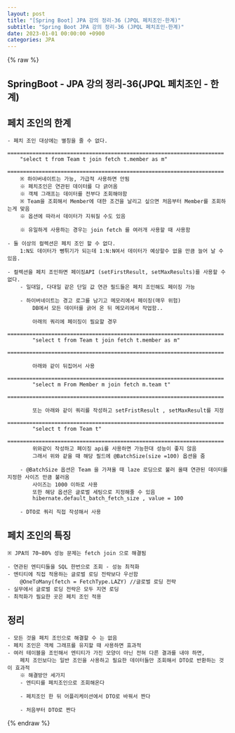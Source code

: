 ```yaml
---
layout: post
title: "[Spring Boot] JPA 강의 정리-36 (JPQL 페치조인-한계)"
subtitle: "Spring Boot JPA 강의 정리-36 (JPQL 페치조인-한계)"
date: 2023-01-01 00:00:00 +0900
categories: JPA
---
```

{% raw %}
## SpringBoot - JPA 강의 정리-36(JPQL 페치조인 - 한계)  
  
##  페치 조인의 한계  
  
	- 페치 조인 대상에는 별칭을 줄 수 없다.  
		=====================================================================  
		"select t from Team t join fetch t.member as m"  
		=====================================================================  
		※ 하이버네이트는 가능, 가급적 사용하면 안됨  
		※ 페치조인은 연관된 데이터를 다 긁어옴  
		※ 객체 그래프는 데이터를 전부다 조회해야함  
		※ Team을 조회해서 Member에 대한 조건을 날리고 싶으면 처음부터 Member를 조회하는게 맞음  
		※ 옵션에 따라서 데이터가 지워질 수도 있음  
  
		※ 유일하게 사용하는 경우는 join fetch 를 여러개 사용할 때 사용함  
  
	- 둘 이상의 컬렉션은 페치 조인 할 수 없다.  
		1:N도 데이터가 뻥튀기가 되는데 1:N:N여서 데이터가 예상할수 없을 만큼 늘어 날 수 있음.  
  
	- 컬렉션을 페치 조인하면 페이징API (setFirstResult, setMaxResults)를 사용할 수 없다.  
		- 일대일, 다대일 같은 단일 값 연관 필드들은 페치 조인해도 페이징 가능  
  
		- 하이버네이트는 경고 로그를 남기고 메모리에서 페이징(매우 위험)  
			DB에서 모든 데이터를 긁어 온 뒤 메모리에서 작업함..  
  
			아래의 쿼리에 페이징이 필요할 경우  
			=====================================================================  
			"select t from Team t join fetch t.member as m"  
			=====================================================================  
  
			아래와 같이 뒤집어서 사용  
			=====================================================================  
			"select m From Member m join fetch m.team t"  
			=====================================================================  
  
			또는 아래와 같이 쿼리를 작성하고 setFristResult , setMaxResult를 지정  
			=====================================================================  
			"select t from Team t"  
			=====================================================================  
			위와같이 작성하고 페이징 api를 사용하면 가능한대 성능이 좋지 않음  
			그래서 위와 같을 때 해당 필드에 @BatchSize(size =100) 옵션을 줌  
  
		- @BatchSize 옵션은 Team 을 가져올 때 laze 로딩으로 불러 올때 연관된 데이터를 지정한 사이즈 만큼 불러옴  
			사이즈는 1000 이하로 사용  
			또한 해당 옵션은 글로벌 세팅으로 지정해줄 수 있음  
			hibernate.default_batch_fetch_size , value = 100  
  
		- DTO로 쿼리 직접 작성해서 사용  
  
##  페치 조인의 특징  
	※ JPA의 70~80% 성능 문제는 fetch join 으로 해결됨  
  
	- 연관된 엔티티들을 SQL 한번으로 조회 - 성능 최적화  
	- 엔티티에 직접 적용하는 글로벌 로딩 전략보다 우선함  
		@OneToMany(fetch = FetchType.LAZY) //글로벌 로딩 전략  
	- 실무에서 글로벌 로딩 전략은 모두 지연 로딩  
	- 최적화가 필요한 곳은 페치 조인 적용  
  
## 정리  
	- 모든 것을 페치 조인으로 해결할 수 는 없음  
	- 페치 조인은 객체 그래프를 유지할 때 사용하면 효과적  
	- 여러 테이블을 조인해서 엔티티가 가진 모양이 아닌 전혀 다른 결과를 내야 하면,  
		페치 조인보다는 일반 조인을 사용하고 필요한 데이터들만 조회해서 DTO로 반환하는 것이 효과적  
		※ 해결방안 세가지  
		- 엔티티를 페치조인으로 조회해온다  
  
		- 페치조인 한 뒤 어플리케이션에서 DTO로 바꿔서 짠다  
  
		- 처음부터 DTO로 짠다  

{% endraw %}
